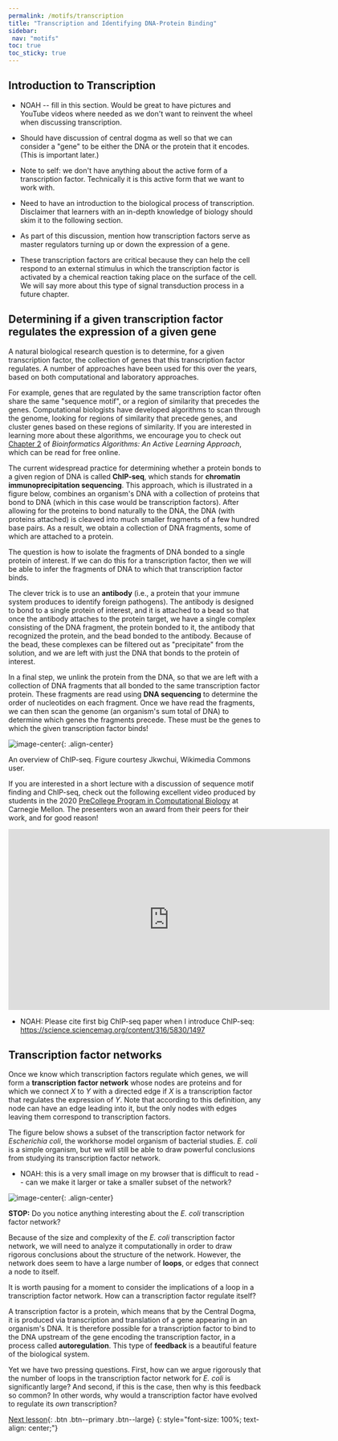 ```yaml
---
permalink: /motifs/transcription
title: "Transcription and Identifying DNA-Protein Binding"
sidebar:
 nav: "motifs"
toc: true
toc_sticky: true
---
```


## Introduction to Transcription

* NOAH -- fill in this section. Would be great to have pictures and YouTube videos where needed as we don't want to reinvent the wheel when discussing transcription.

* Should have discussion of central dogma as well so that we can consider a "gene" to be either the DNA or the protein that it encodes. (This is important later.)

* Note to self: we don't have anything about the active form of a transcription factor. Technically it is this active form that we want to work with.

* Need to have an introduction to the biological process of transcription.  Disclaimer that learners with an in-depth knowledge of biology should skim it to the following section.

* As part of this discussion, mention how transcription factors serve as master regulators turning up or down the expression of a gene.

* These transcription factors are critical because they can help the cell respond to an external stimulus in which the transcription factor is activated by a chemical reaction taking place on the surface of the cell.  We will say more about this type of signal transduction process in a future chapter.

## Determining if a given transcription factor regulates the expression of a given gene

A natural biological research question is to determine, for a given transcription factor, the collection of genes that this transcription factor regulates. A number of approaches have been used for this over the years, based on both computational and laboratory approaches.

For example, genes that are regulated by the same transcription factor often share the same "sequence motif", or a region of similarity that precedes the genes. Computational biologists have developed algorithms to scan through the genome, looking for regions of similarity that precede genes, and cluster genes based on these regions of similarity. If you are interested in learning more about these algorithms, we encourage you to check out [Chapter 2](https://www.bioinformaticsalgorithms.org/bioinformatics-chapter-2) of *Bioinformatics Algorithms: An Active Learning Approach*, which can be read for free online.

The current widespread practice for determining whether a protein bonds to a given region of DNA is called **ChIP-seq**, which stands for **chromatin immunoprecipitation sequencing**. This approach, which is illustrated in a figure below, combines an organism's DNA with a collection of proteins that bond to DNA (which in this case would be transcription factors). After allowing for the proteins to bond naturally to the DNA, the DNA (with proteins attached) is cleaved into much smaller fragments of a few hundred base pairs. As a result, we obtain a collection of DNA fragments, some of which are attached to a protein.

The question is how to isolate the fragments of DNA bonded to a single protein of interest. If we can do this for a transcription factor, then we will be able to infer the fragments of DNA to which that transcription factor binds.

The clever trick is to use an **antibody** (i.e., a protein that your immune system produces to identify foreign pathogens). The antibody is designed to bond to a single protein of interest, and it is attached to a bead so that once the antibody attaches to the protein target, we have a single complex consisting of the DNA fragment, the protein bonded to it, the antibody that recognized the protein, and the bead bonded to the antibody. Because of the bead, these complexes can be filtered out as "precipitate" from the solution, and we are left with just the DNA that bonds to the protein of interest.

In a final step, we unlink the protein from the DNA, so that we are left with a collection of DNA fragments that all bonded to the same transcription factor protein. These fragments are read using **DNA sequencing** to determine the order of nucleotides on each fragment. Once we have read the fragments, we can then scan the genome (an organism's sum total of DNA) to determine which genes the fragments precede. These must be the genes to which the given transcription factor binds!

![image-center](../assets/images/ChIP-seq_workflow.png){: .align-center}
<figcaption>An overview of ChIP-seq. Figure courtesy Jkwchui, Wikimedia Commons user.</figcaption>

If you are interested in a short lecture with a discussion of sequence motif finding and ChIP-seq, check out the following excellent video produced by students in the 2020 [PreCollege Program in Computational Biology](http://www.cbd.cmu.edu/education/pre-college-program-in-computational-biology/) at Carnegie Mellon. The presenters won an award from their peers for their work, and for good reason!

<iframe width="640" height="360" src="https://www.youtube-nocookie.com/embed/voEDurUgz_4" frameborder="0" allowfullscreen></iframe>

* NOAH: Please cite first big ChIP-seq paper when I introduce ChIP-seq: https://science.sciencemag.org/content/316/5830/1497

## Transcription factor networks

Once we know which transcription factors regulate which genes, we will form a **transcription factor network** whose nodes are proteins and for which we connect *X* to *Y* with a directed edge if *X* is a transcription factor that regulates the expression of *Y*.  Note that according to this definition, any node can have an edge leading into it, but the only nodes with edges leaving them correspond to transcription factors.

The figure below shows a subset of the transcription factor network for *Escherichia coli*, the workhorse model organism of bacterial studies. *E. coli* is a simple organism, but we will still be able to draw powerful conclusions from studying its transcription factor network.

* NOAH: this is a very small image on my browser that is difficult to read -- can we make it larger or take a smaller subset of the network?

![image-center](../assets/images/motifs_finding_ecoli_1.jpeg){: .align-center}

**STOP:** Do you notice anything interesting about the *E. coli* transcription factor network?

Because of the size and complexity of the *E. coli* transcription factor network, we will need to analyze it computationally in order to draw rigorous conclusions about the structure of the network. However, the network does seem to have a large number of **loops**, or edges that connect a node to itself.

It is worth pausing for a moment to consider the implications of a loop in a transcription factor network. How can a transcription factor regulate itself?

A transcription factor is a protein, which means that by the Central Dogma, it is produced via transcription and translation of a gene appearing in an organism's DNA. It is therefore possible for a transcription factor to bind to the DNA upstream of the gene encoding the transcription factor, in a process called **autoregulation**. This type of  **feedback** is a beautiful feature of the biological system.

Yet we have two pressing questions. First, how can we argue rigorously that the number of loops in the transcription factor network for *E. coli* is significantly large? And second, if this is the case, then why is this feedback so common? In other words, why would a transcription factor have evolved to regulate its *own* transcription?

[Next lesson](finding){: .btn .btn--primary .btn--large}
{: style="font-size: 100%; text-align: center;"}
